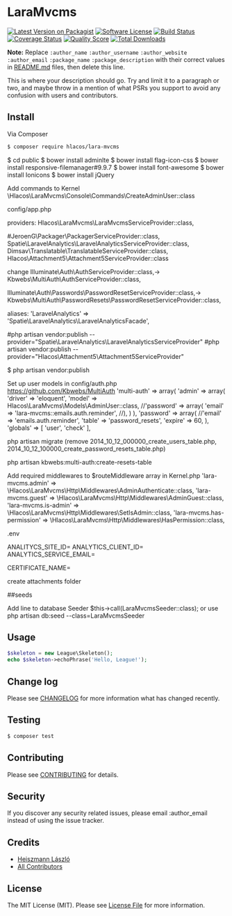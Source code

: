 # LaraMvcms

[![Latest Version on Packagist][ico-version]][link-packagist]
[![Software License][ico-license]](LICENSE.md)
[![Build Status][ico-travis]][link-travis]
[![Coverage Status][ico-scrutinizer]][link-scrutinizer]
[![Quality Score][ico-code-quality]][link-code-quality]
[![Total Downloads][ico-downloads]][link-downloads]

**Note:** Replace ```:author_name``` ```:author_username``` ```:author_website``` ```:author_email``` ```:package_name``` ```:package_description``` with their correct values in [README.md](README.md) files, then delete this line.

This is where your description should go. Try and limit it to a paragraph or two, and maybe throw in a mention of what
PSRs you support to avoid any confusion with users and contributors.

## Install

Via Composer

``` bash
$ composer require hlacos/lara-mvcms
```
$ cd public
$ bower install adminlte
$ bower install flag-icon-css
$ bower install responsive-filemanager#9.9.7
$ bower install font-awesome
$ bower install Ionicons
$ bower install jQuery

Add commands to Kernel
\Hlacos\LaraMvcms\Console\Commands\CreateAdminUser::class

config/app.php

providers:
Hlacos\LaraMvcms\LaraMvcmsServiceProvider::class,

#JeroenG\Packager\PackagerServiceProvider::class,
Spatie\LaravelAnalytics\LaravelAnalyticsServiceProvider::class,
Dimsav\Translatable\TranslatableServiceProvider::class,
Hlacos\Attachment5\Attachment5ServiceProvider::class

change
Illuminate\Auth\AuthServiceProvider::class,->
Kbwebs\MultiAuth\AuthServiceProvider::class,

Illuminate\Auth\Passwords\PasswordResetServiceProvider::class,->
Kbwebs\MultiAuth\PasswordResets\PasswordResetServiceProvider::class,

aliases:
'LaravelAnalytics' => 'Spatie\LaravelAnalytics\LaravelAnalyticsFacade',

#php artisan vendor:publish --provider="Spatie\LaravelAnalytics\LaravelAnalyticsServiceProvider"
#php artisan vendor:publish --provider="Hlacos\Attachment5\Attachment5ServiceProvider"

$ php artisan vendor:publish

Set up user models in config/auth.php
https://github.com/Kbwebs/MultiAuth
'multi-auth' => array(
    'admin' => array(
        'driver' => 'eloquent',
        'model' => Hlacos\LaraMvcms\Models\AdminUser::class,
        //'password' => array(
            'email' => 'lara-mvcms::emails.auth.reminder',
        //),
    )
),
'password' => array(
    //'email' => 'emails.auth.reminder',
    'table' => 'password_resets',
    'expire' => 60,
),
'globals' => [
    'user', 'check'
],

php artisan migrate (remove 2014_10_12_000000_create_users_table.php, 2014_10_12_100000_create_password_resets_table.php)

php artisan kbwebs:multi-auth:create-resets-table

Add required middlewares to $routeMiddleware array in Kernel.php
'lara-mvcms.admin' => \Hlacos\LaraMvcms\Http\Middlewares\AdminAuthenticate::class,
'lara-mvcms.guest' => \Hlacos\LaraMvcms\Http\Middlewares\AdminGuest::class,
'lara-mvcms.is-admin' => \Hlacos\LaraMvcms\Http\Middlewares\SetIsAdmin::class,
'lara-mvcms.has-permission' => \Hlacos\LaraMvcms\Http\Middlewares\HasPermission::class,



.env

ANALITYCS_SITE_ID=
ANALYTICS_CLIENT_ID=
ANALYTICS_SERVICE_EMAIL=

CERTIFICATE_NAME=

create attachments folder

##seeds

Add line to database Seeder
$this->call(LaraMvcmsSeeder::class);
or use php artisan db:seed --class=LaraMvcmsSeeder


## Usage

``` php
$skeleton = new League\Skeleton();
echo $skeleton->echoPhrase('Hello, League!');
```

## Change log

Please see [CHANGELOG](CHANGELOG.md) for more information what has changed recently.

## Testing

``` bash
$ composer test
```

## Contributing

Please see [CONTRIBUTING](CONTRIBUTING.md) for details.

## Security

If you discover any security related issues, please email :author_email instead of using the issue tracker.

## Credits

- [Heiszmann László][link-author]
- [All Contributors][link-contributors]

## License

The MIT License (MIT). Please see [License File](LICENSE.md) for more information.

[ico-version]: https://img.shields.io/packagist/v/league/:package_name.svg?style=flat-square
[ico-license]: https://img.shields.io/badge/license-MIT-brightgreen.svg?style=flat-square
[ico-travis]: https://img.shields.io/travis/thephpleague/:package_name/master.svg?style=flat-square
[ico-scrutinizer]: https://img.shields.io/scrutinizer/coverage/g/thephpleague/:package_name.svg?style=flat-square
[ico-code-quality]: https://img.shields.io/scrutinizer/g/thephpleague/:package_name.svg?style=flat-square
[ico-downloads]: https://img.shields.io/packagist/dt/league/:package_name.svg?style=flat-square

[link-packagist]: https://packagist.org/packages/league/:package_name
[link-travis]: https://travis-ci.org/thephpleague/:package_name
[link-scrutinizer]: https://scrutinizer-ci.com/g/thephpleague/:package_name/code-structure
[link-code-quality]: https://scrutinizer-ci.com/g/thephpleague/:package_name
[link-downloads]: https://packagist.org/packages/league/:package_name
[link-author]: https://github.com/:author_username
[link-contributors]: ../../contributors
